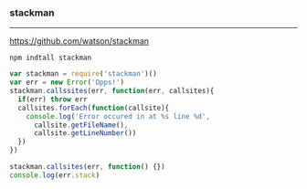 ### stackman
---
https://github.com/watson/stackman

```
npm indtall stackman
```

```js
var stackman = require('stackman')()
var err = new Error('Opps!')
stackman.callssites(err, function(err, callsites){
  if(err) throw err
  callsites.forEach(function(callsite){
    console.log('Error occured in at %s line %d',
      callsite.getFileName(),
      callsite.getLineNumber())
  })
})

stackman.callsites(err, function() {})
console.log(err.stack)
```

```
```


